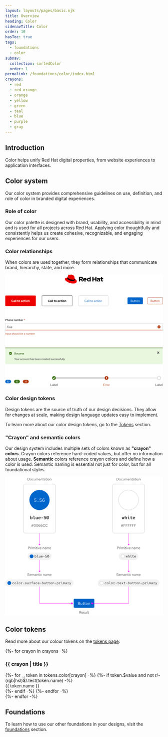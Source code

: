 ```yaml
---
layout: layouts/pages/basic.njk
title: Overview
heading: Color
sidenavTitle: Color
order: 10
hasToc: true
tags:
  - foundations
  - color
subnav:
  collection: sortedColor
  order: 1
permalink: /foundations/color/index.html
crayons:
  - red
  - red-orange
  - orange
  - yellow
  - green
  - teal
  - blue
  - purple
  - gray
---
```

<style data-helmet>
#crayons-grid {
  display: grid;
  grid-template-columns: repeat(auto-fill, minmax(260px, 1fr));
  gap: var(--rh-space-2xl);
  & .crayons-list {
    margin: 0;
    padding: 0;
    list-style-type: none;
    & li {
      padding: 0;
      margin: 0;
      & samp {
        display: block;
        font-family: var(--rh-font-size-body-text-md);
        padding: var(--rh-space-md) var(--rh-space-lg);
      }
    }
  }
}
</style>

## Introduction

Color helps unify Red Hat digital properties, from website experiences to 
application interfaces.

## Color system

Our color system provides comprehensive guidelines on use, definition, and role 
of color in branded digital experiences.

### Role of color

Our color palette is designed with brand, usability, and accessibility in mind 
and is used for all projects across Red Hat. Applying color thoughtfully and 
consistently helps us create cohesive, recognizable, and engaging experiences 
for our users.

### Color relationships

When colors are used together, they form relationships that communicate brand, 
hierarchy, state, and more.

<uxdot-example width-adjustment="840px">
  <img src="/assets/color/color-relationships.png" alt="Variants of several elements">
</uxdot-example>


### Color design tokens

Design tokens are the source of truth of our design decisions. They allow for 
changes at scale, making design language updates easy to implement.

To learn more about our color design tokens, go to the [Tokens](/tokens) section.


### "Crayon" and semantic colors

Our design system includes multiple sets of colors known as **"crayon" colors**. Crayon colors reference hard-coded values, but offer no information about usage. **Semantic** colors reference crayon colors and define how a color is used. Semantic naming is essential not just for color, but for all foundational styles.

<uxdot-example width-adjustment="626px">
  <img src="/assets/color/primitive-and-semantic-colors.png" alt="Example of how crayon color tokens are aliased to semantic tokens, which are used to style a button">
</uxdot-example>

## Color tokens

Read more about our colour tokens on the [tokens page](/tokens/).

<section id="crayons-grid">
{%- for crayon in crayons -%}
  <div>
    <h3>{{ crayon | title }}</h3>
    <ol class="crayons-list">
      {%- for _, token in tokens.color[crayon] -%}
      {%- if token.$value and not r/-(rgb|hsl)$/.test(token.name) -%}
      <li>
        <samp style="background-color: var(--{{token.name}});
                     color: {{ 'black' if token.attributes.isLight else 'white' }}">{{ token.name }}</samp>
      </li>
      {%- endif -%}
      {%- endfor -%}
    </ol>
  </div>
{%- endfor -%}
</section>

<uxdot-feedback>
  <h2>Foundations</h2>
  <p>To learn how to use our other foundations in your designs, visit the <a href="/foundations">foundations</a> section.</p>
</uxdot-feedback>

